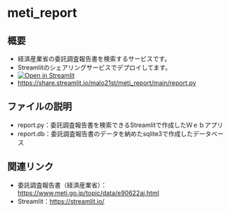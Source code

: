 # meti_report
## 概要
- 経済産業省の委託調査報告書を検索するサービスです。
- Streamlitのシェアリングサービスでデプロイしてます。
 - [![Open in Streamlit](https://static.streamlit.io/badges/streamlit_badge_black_white.svg)](https://share.streamlit.io/malo21st/meti_report/main/report.py)
 - https://share.streamlit.io/malo21st/meti_report/main/report.py
## ファイルの説明
- report.py：委託調査報告書を検索できるStreamlitで作成したＷｅｂアプリ
- report.db：委託調査報告書のデータを納めたsqlite3で作成したデータベース
## 関連リンク
- 委託調査報告書（経済産業省）：https://www.meti.go.jp/topic/data/e90622aj.html
- Streamlit：https://streamlit.io/
